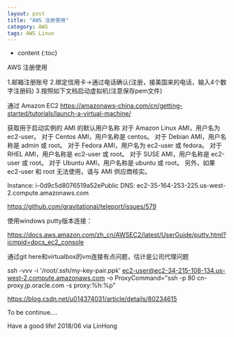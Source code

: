 ```yaml
---
layout: post
title: "AWS 注册使用"
category: AWS
tags: AWS Linux
---
```


* content
{:toc}


AWS 注册使用

1.邮箱注册账号
2.绑定信用卡->通过电话确认(注册，接美国来的电话，输入4个数字注册码)
3.按照如下文档启动虚拟机(注意保存pem文件)

通过 Amazon EC2
https://amazonaws-china.com/cn/getting-started/tutorials/launch-a-virtual-machine/


获取用于启动实例的 AMI 的默认用户名称
    对于 Amazon Linux AMI，用户名为 ec2-user。
    对于 Centos AMI，用户名称是 centos。
    对于 Debian AMI，用户名称是 admin 或 root。
    对于 Fedora AMI，用户名为 ec2-user 或 fedora。
    对于 RHEL AMI，用户名称是 ec2-user 或 root。
    对于 SUSE AMI，用户名称是 ec2-user 或 root。
    对于 Ubuntu AMI，用户名称是 ubuntu 或 root。
	另外，如果 ec2-user 和 root 无法使用，请与 AMI 供应商核实。

Instance:  i-0d9c5d8076519a52ePublic DNS: ec2-35-164-253-225.us-west-2.compute.amazonaws.com

https://github.com/gravitational/teleport/issues/579

使用windows putty版本连接：

https://docs.aws.amazon.com/zh_cn/AWSEC2/latest/UserGuide/putty.html?icmpid=docs_ec2_console

通过git here和virtualbox的vm连接有点问题，估计是公司代理问题

ssh -vvv -i '/root/.ssh/my-key-pair.ppk' ec2-user@ec2-34-215-108-134.us-west-2.compute.amazonaws.com -o ProxyCommand="ssh -p 80 cn-proxy.jp.oracle.com -s proxy:%h:%p"


https://blog.csdn.net/u014374031/article/details/80234615



To be continue....

Have a good life! 2018/06 via LinHong
	






